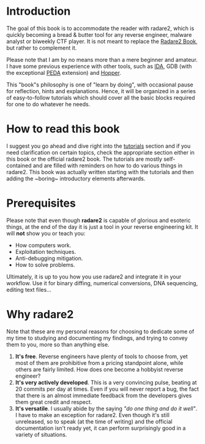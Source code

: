 Introduction
==

The goal of this book is to accommodate the reader with radare2, which is quickly becoming a bread & butter tool for any reverse engineer, malware analyst or biweekly CTF player. It is not meant to replace the [Radare2 Book](https://www.gitbook.com/book/radare/radare2book/details), but rather to complement it.

Please note that I am by no means more than a mere beginner and amateur. I have some previous experience with other tools, such as [IDA](https://www.hex-rays.com/products/ida/), GDB (with the exceptional [PEDA](https://github.com/longld/peda) extension) and [Hopper](http://www.hopperapp.com/).

This "book"s philosophy is one of "learn by doing", with occasional pause for reflection, hints and explanations. Hence, it will be organized in a series of easy-to-follow tutorials which should cover all the basic blocks required for one to do whatever he needs.

# How to read this book

I suggest you go ahead and dive right into the [tutorials](tutorials.md) section and if you need clarification on certain topics, check the appropriate section either in this book or the official radare2 book. The tutorials are mostly self-contained and are filled with reminders on how to do various things in radare2. This book was actually written starting with the tutorials and then adding the ~boring~ introductory elements afterwards.

# Prerequisites

Please note that even though **radare2** is capable of glorious and esoteric things, at the end of the day it is just a tool in your reverse engineering kit. It will **not** show you or teach you:

* How computers work.
* Exploitation techniques.
* Anti-debugging mitigation.
* How to solve problems.

Ultimately, it is up to you how you use radare2 and integrate it in your workflow. Use it for binary diffing, numerical conversions, DNA sequencing, editing text files...

# Why radare2

Note that these are my personal reasons for choosing to dedicate some of my time to studying and documenting my findings, and trying to convey them to you, more so than anything else.

1. **It's free**. Reverse engineers have plenty of tools to choose from, yet most of them are prohibitive from a pricing standpoint alone, while others are fairly limited. How does one become a hobbyist reverse engineer?
2. **It's very actively developed**. This is a very convincing pulse, beating at 20 commits per day at times. Even if you will never report a bug, the fact that there is an almost immediate feedback from the developers gives them great credit and respect.
3. **It's versatile**. I usually abide by the saying *"do one thing and do it well"*. I have to make an exception for radare2. Even though it's still unreleased, so to speak (at the time of writing) and the official documentation isn't ready yet, it can perform surprisingly good in a variety of situations.
